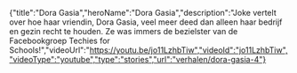 {"title":"Dora Gasia","heroName":"Dora Gasia","description":"Joke vertelt over hoe haar vriendin, Dora Gasia, veel meer deed dan alleen haar bedrijf en gezin recht te houden. Ze was immers de bezielster van de Facebookgroep Techies for Schools!","videoUrl":"https://youtu.be/jo11LzhbTiw","videoId":"jo11LzhbTiw","videoType":"youtube","type":"stories","url":"verhalen/dora-gasia-4"}
